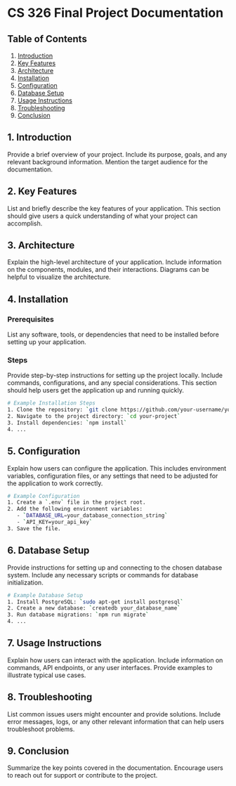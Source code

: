 # CS 326 Final Project Documentation

## Table of Contents
1. [Introduction](#introduction)
2. [Key Features](#key-features)
3. [Architecture](#architecture)
4. [Installation](#installation)
5. [Configuration](#configuration)
6. [Database Setup](#database-setup)
7. [Usage Instructions](#usage-instructions)
8. [Troubleshooting](#troubleshooting)
9. [Conclusion](#conclusion)

## 1. Introduction <a name="introduction"></a>

Provide a brief overview of your project. Include its purpose, goals, and any relevant background information. Mention the target audience for the documentation.

## 2. Key Features <a name="key-features"></a>

List and briefly describe the key features of your application. This section should give users a quick understanding of what your project can accomplish.

## 3. Architecture <a name="architecture"></a>

Explain the high-level architecture of your application. Include information on the components, modules, and their interactions. Diagrams can be helpful to visualize the architecture.

## 4. Installation <a name="installation"></a>

### Prerequisites

List any software, tools, or dependencies that need to be installed before setting up your application.

### Steps

Provide step-by-step instructions for setting up the project locally. Include commands, configurations, and any special considerations. This section should help users get the application up and running quickly.

```bash
# Example Installation Steps
1. Clone the repository: `git clone https://github.com/your-username/your-project.git`
2. Navigate to the project directory: `cd your-project`
3. Install dependencies: `npm install`
4. ...
```

## 5. Configuration <a name="configuration"></a>

Explain how users can configure the application. This includes environment variables, configuration files, or any settings that need to be adjusted for the application to work correctly.

```bash
# Example Configuration
1. Create a `.env` file in the project root.
2. Add the following environment variables:
   - `DATABASE_URL=your_database_connection_string`
   - `API_KEY=your_api_key`
3. Save the file.
```

## 6. Database Setup <a name="database-setup"></a>

Provide instructions for setting up and connecting to the chosen database system. Include any necessary scripts or commands for database initialization.

```bash
# Example Database Setup
1. Install PostgreSQL: `sudo apt-get install postgresql`
2. Create a new database: `createdb your_database_name`
3. Run database migrations: `npm run migrate`
4. ...
```

## 7. Usage Instructions <a name="usage-instructions"></a>

Explain how users can interact with the application. Include information on commands, API endpoints, or any user interfaces. Provide examples to illustrate typical use cases.

## 8. Troubleshooting <a name="troubleshooting"></a>

List common issues users might encounter and provide solutions. Include error messages, logs, or any other relevant information that can help users troubleshoot problems.

## 9. Conclusion <a name="conclusion"></a>

Summarize the key points covered in the documentation. Encourage users to reach out for support or contribute to the project.

